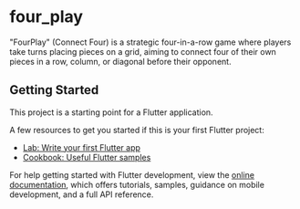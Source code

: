 # four_play

"FourPlay" (Connect Four) is a strategic four-in-a-row game where players take turns placing pieces on a grid, aiming to connect four of their own pieces in a row, column, or diagonal before their opponent.

## Getting Started

This project is a starting point for a Flutter application.

A few resources to get you started if this is your first Flutter project:

- [Lab: Write your first Flutter app](https://docs.flutter.dev/get-started/codelab)
- [Cookbook: Useful Flutter samples](https://docs.flutter.dev/cookbook)

For help getting started with Flutter development, view the
[online documentation](https://docs.flutter.dev/), which offers tutorials,
samples, guidance on mobile development, and a full API reference.
